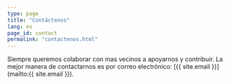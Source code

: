 ```yaml
---
type: page
title: "Contáctenos"
lang: es
page_id: contact
permalink: "contactenos.html"
---
```


Siempre queremos colaborar con mas vecinos a apoyarnos y contribuir. La mejor manera de contactarnos es por correo electrónico: [{{ site.email }}](mailto:{{ site.email }}).
